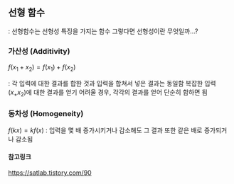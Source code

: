 ## 선형 함수

: 선형함수는 선형성 특징을 가지는 함수
그렇다면 선형성이란 무엇일까...?<br>

### 가산성 (Additivity)

$f(x_1+x_2) = f(x_1) + f(x_2)$

: 각 입력에 대한 결과를 합한 것과 입력을 합쳐서 넣은 결과는 동일함
복잡한 입력 ($x_+x_2$)에 대한 결과를 얻기 어려울 경우, 각각의 결과를 얻어 단순히 합하면 됨

### 동차성 (Homogeneity)

$f(kx) = kf(x)$
: 입력을 몇 배 증가시키거나 감소해도 그 결과 또한 같은 배로 증가되거나 감소됨<br>

#### 참고링크
https://satlab.tistory.com/90
